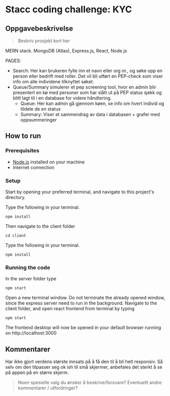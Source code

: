 # Stacc coding challenge: KYC

## Oppgavebeskrivelse

>Beskriv prosjekt kort her


MERN stack. MongoDB (Atlas), Express.js, React, Node.js

PAGES:
- Search: Her kan brukeren fylle inn et navn eller org nr., og søke opp en person eller bedrift med roller. Det vil bli
utført en PEP-check som viser info om alle individene tilknyttet søket.
- Queue/Summary simulerer et pep screening tool, hvor en admin blir presentert en kø med personer som har slått ut på 
PEP status sjekk og blitt lagt til i en database for videre håndtering. 
  - Queue: Her kan admin gå gjennom køen, se info om hvert individ og tildele de en status
  - Summary: Viser et sammendrag av data i databasen + grafer med oppsummeringer

## How to run
### Prerequisites
- [Node.js](https://nodejs.org/en/) installed on your machine
- Internet connection

### Setup

Start by opening your preferred terminal, and navigate to this project's directory.

Type the following in your terminal.
```
npm install
```

Then navigate to the client folder

```
cd client
```

Type the following in your terminal.
```
npm install
```


### Running the code

In the server folder type
```
npm start
```

Open a new terminal window. Do not terminate the already opened window, since the express server need to run in the background.
Navigate to the client folder, and open react frontend from terminal by typing

```
npm start
```

The frontend desktop will now be opened in your default browser running on http://localhost:3000

## Kommentarer

Har ikke gjort verdens største innsats på å få den til å bli helt responsiv. Så selv om den tilpasser seg ok ish til
små skjermer, anbefales det sterkt å se på appen på en større skjerm.

>Noen spesielle valg du ønsker å beskrive/forsvare?
>Eventuellt andre kommentarer / utfordringer?
